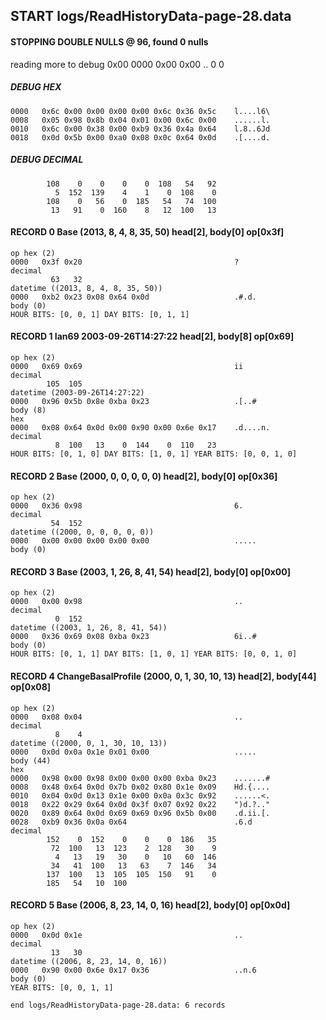 ## START logs/ReadHistoryData-page-28.data
#### STOPPING DOUBLE NULLS @ 96, found 0 nulls
reading more to debug 0x00
    0000   0x00 0x00                                  ..
              0    0
##### DEBUG HEX
    0000   0x6c 0x00 0x00 0x00 0x00 0x6c 0x36 0x5c    l....l6\
    0008   0x05 0x98 0x8b 0x04 0x01 0x00 0x6c 0x00    ......l.
    0010   0x6c 0x00 0x38 0x00 0xb9 0x36 0x4a 0x64    l.8..6Jd
    0018   0x0d 0x5b 0x00 0xa0 0x08 0x0c 0x64 0x0d    .[....d.
##### DEBUG DECIMAL
            108    0    0    0    0  108   54   92
              5  152  139    4    1    0  108    0
            108    0   56    0  185   54   74  100
             13   91    0  160    8   12  100   13
#### RECORD 0 Base (2013, 8, 4, 8, 35, 50) head[2], body[0] op[0x3f]

    op hex (2)
    0000   0x3f 0x20                                  ? 
    decimal
             63   32
    datetime ((2013, 8, 4, 8, 35, 50))
    0000   0xb2 0x23 0x08 0x64 0x0d                   .#.d.
    body (0)
    HOUR BITS: [0, 0, 1] DAY BITS: [0, 1, 1]
#### RECORD 1 Ian69 2003-09-26T14:27:22 head[2], body[8] op[0x69]

    op hex (2)
    0000   0x69 0x69                                  ii
    decimal
            105  105
    datetime (2003-09-26T14:27:22)
    0000   0x96 0x5b 0x8e 0xba 0x23                   .[..#
    body (8)
    hex
    0000   0x08 0x64 0x0d 0x00 0x90 0x00 0x6e 0x17    .d....n.
    decimal
              8  100   13    0  144    0  110   23
    HOUR BITS: [0, 1, 0] DAY BITS: [1, 0, 1] YEAR BITS: [0, 0, 1, 0]
#### RECORD 2 Base (2000, 0, 0, 0, 0, 0) head[2], body[0] op[0x36]

    op hex (2)
    0000   0x36 0x98                                  6.
    decimal
             54  152
    datetime ((2000, 0, 0, 0, 0, 0))
    0000   0x00 0x00 0x00 0x00 0x00                   .....
    body (0)

#### RECORD 3 Base (2003, 1, 26, 8, 41, 54) head[2], body[0] op[0x00]

    op hex (2)
    0000   0x00 0x98                                  ..
    decimal
              0  152
    datetime ((2003, 1, 26, 8, 41, 54))
    0000   0x36 0x69 0x08 0xba 0x23                   6i..#
    body (0)
    HOUR BITS: [0, 1, 1] DAY BITS: [1, 0, 1] YEAR BITS: [0, 0, 1, 0]
#### RECORD 4 ChangeBasalProfile (2000, 0, 1, 30, 10, 13) head[2], body[44] op[0x08]

    op hex (2)
    0000   0x08 0x04                                  ..
    decimal
              8    4
    datetime ((2000, 0, 1, 30, 10, 13))
    0000   0x0d 0x0a 0x1e 0x01 0x00                   .....
    body (44)
    hex
    0000   0x98 0x00 0x98 0x00 0x00 0x00 0xba 0x23    .......#
    0008   0x48 0x64 0x0d 0x7b 0x02 0x80 0x1e 0x09    Hd.{....
    0010   0x04 0x0d 0x13 0x1e 0x00 0x0a 0x3c 0x92    ......<.
    0018   0x22 0x29 0x64 0x0d 0x3f 0x07 0x92 0x22    ")d.?.."
    0020   0x89 0x64 0x0d 0x69 0x69 0x96 0x5b 0x00    .d.ii.[.
    0028   0xb9 0x36 0x0a 0x64                        .6.d
    decimal
            152    0  152    0    0    0  186   35
             72  100   13  123    2  128   30    9
              4   13   19   30    0   10   60  146
             34   41  100   13   63    7  146   34
            137  100   13  105  105  150   91    0
            185   54   10  100

#### RECORD 5 Base (2006, 8, 23, 14, 0, 16) head[2], body[0] op[0x0d]

    op hex (2)
    0000   0x0d 0x1e                                  ..
    decimal
             13   30
    datetime ((2006, 8, 23, 14, 0, 16))
    0000   0x90 0x00 0x6e 0x17 0x36                   ..n.6
    body (0)
    YEAR BITS: [0, 0, 1, 1]
`end logs/ReadHistoryData-page-28.data: 6 records`
